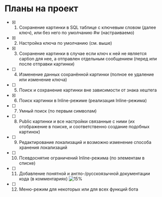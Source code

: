 # Планы на проект
- [x] 1. Сохранение картинки в SQL таблице с ключевым словом (далее ключ), или без него по умолчанию #w (настраиваемо)
- [x] 2. Настройка ключа по умолчанию (см. выше)
- [x] 3. Сохранение картинки в случае если ключ к ней не является caption для нее, а отправлен отдельным сообщением (перед или после отправки картинки)
- [ ] 4. Изменение данных сохранённой картинки (полное ее удаление или изменение ключа)
- [ ] 5. Поиск и сохранение картинки вне зависимости от знака хештега
- [x] 6. Поиск картинки в Inline-режиме (реализация Inline-режима)
- [ ] 7. Умный поиск (по первым символам)
- [ ] 8. Public картинки и все настройки связанные с ними (их отображение в поиске, и соответственно создание подобных картинок)
- [ ] 9. Редактирование локализаций и возможно изменение способа хранения локализаций
- [ ] 10. Псевдоснятие ограничений Inline-режима (по элементам в списке)
- [ ] 11. Добавление понятной и англо-/русскоязычной документации кода (в комментариях) ![15%](https://progress-bar.dev/15)
- [ ] 12. Меню-режим для некоторых или для всех функций бота